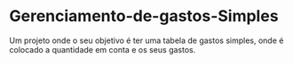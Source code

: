 # Gerenciamento-de-gastos-Simples
Um projeto onde o seu objetivo é ter uma tabela de gastos simples, onde é colocado a quantidade em conta e os seus gastos.
